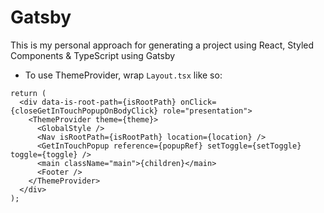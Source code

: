 # Gatsby

This is my personal approach for generating a project using React, Styled Components & TypeScript using Gatsby

- To use ThemeProvider, wrap `Layout.tsx` like so:

```
return (
  <div data-is-root-path={isRootPath} onClick={closeGetInTouchPopupOnBodyClick} role="presentation">
    <ThemeProvider theme={theme}>
      <GlobalStyle />
      <Nav isRootPath={isRootPath} location={location} />
      <GetInTouchPopup reference={popupRef} setToggle={setToggle} toggle={toggle} />
      <main className="main">{children}</main>
      <Footer />
    </ThemeProvider>
  </div>
);
```
